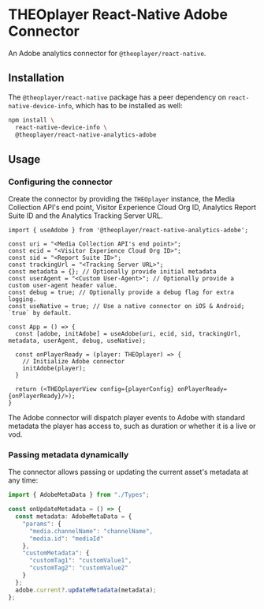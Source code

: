 # THEOplayer React-Native Adobe Connector

An Adobe analytics connector for `@theoplayer/react-native`.

## Installation

The `@theoplayer/react-native` package has a peer dependency on `react-native-device-info`, which has to be installed as well:

```sh
npm install \
  react-native-device-info \
  @theoplayer/react-native-analytics-adobe
```

[//]: # (npm install @theoplayer/react-native-analytics-adobe)

## Usage

### Configuring the connector

Create the connector by providing the `THEOplayer` instance, the Media Collection API's end point,
Visitor Experience Cloud Org ID, Analytics Report Suite ID and the Analytics Tracking Server URL.

```tsx
import { useAdobe } from '@theoplayer/react-native-analytics-adobe';

const uri = "<Media Collection API's end point>";
const ecid = "<Visitor Experience Cloud Org ID>";
const sid = "<Report Suite ID>";
const trackingUrl = "<Tracking Server URL>";
const metadata = {}; // Optionally provide initial metadata
const userAgent = "<Custom User-Agent>"; // Optionally provide a custom user-agent header value.
const debug = true; // Optionally provide a debug flag for extra logging.
const useNative = true; // Use a native connector on iOS & Android; `true` by default.

const App = () => {
  const [adobe, initAdobe] = useAdobe(uri, ecid, sid, trackingUrl, metadata, userAgent, debug, useNative);

  const onPlayerReady = (player: THEOplayer) => {
    // Initialize Adobe connector
    initAdobe(player);
  }

  return (<THEOplayerView config={playerConfig} onPlayerReady={onPlayerReady}/>);
}
```

The Adobe connector will dispatch player events to Adobe with standard metadata the player has access to,
such as duration or whether it is a live or vod.

### Passing metadata dynamically

The connector allows passing or updating the current asset's metadata at any time:

```typescript
import { AdobeMetaData } from "./Types";

const onUpdateMetadata = () => {
  const metadata: AdobeMetaData = {
    "params": {
      "media.channelName": "channelName",
      "media.id": "mediaId"
    },
    "customMetadata": {
      "customTag1": "customValue1",
      "customTag2": "customValue2"
    }
  };
  adobe.current?.updateMetadata(metadata);
};
```

